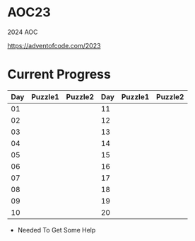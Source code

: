 # AOC23

2024 AOC 

https://adventofcode.com/2023

# Current Progress
| Day        | Puzzle1           | Puzzle2  | Day        | Puzzle1           | Puzzle2  |
| ------------- |:-------------:| :-----:| ------------- |:-------------:| :-----:|
| 01            |            |      | 11| |
| 02            |            |      |12 | |
| 03            |            |         |13 | |
| 04            |            |         |14 | |
| 05            |            |       |15 | |
| 06            |              |          |16 | |
| 07            |              |          |17 | |
| 08            |              |          |18 | |
| 09            |              |          |19 | |
| 10            |              |          |20 | |

* Needed To Get Some Help
